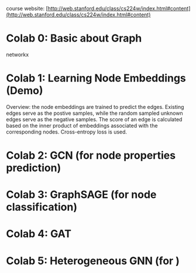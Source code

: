 course website: [http://web.stanford.edu/class/cs224w/index.html#content](http://web.stanford.edu/class/cs224w/index.html#content)

# Colab 0: Basic about Graph
networkx

# Colab 1: Learning Node Embeddings (Demo)
Overview: the node embeddings are trained to predict the edges.
Existing edges serve as the postive samples, while the random sampled unknown edges serve as the negative samples. The score of an edge is calculated based on the inner product of embeddings associated with the corresponding nodes. Cross-entropy loss is used.

# Colab 2: GCN (for node properties prediction)
# Colab 3: GraphSAGE (for node classification)
# Colab 4: GAT 
# Colab 5: Heterogeneous GNN (for ) 
